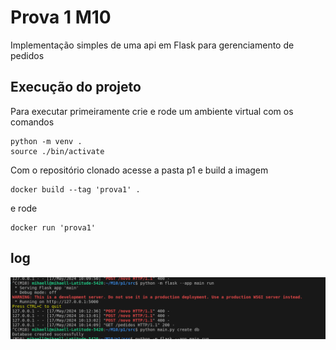 # Prova 1 M10

Implementação simples de uma api em Flask para gerenciamento de pedidos


## Execução do projeto 

Para executar primeiramente crie e rode um ambiente virtual com os comandos

```
python -m venv .
source ./bin/activate
```

Com o repositório clonado acesse a pasta p1 e build a imagem

```
docker build --tag 'prova1' .
```

e rode 
```
docker run 'prova1'
```

## log

![Alt text](p1-req.png)